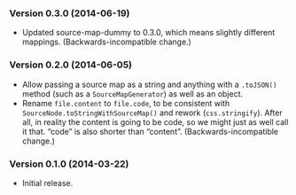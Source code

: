 ### Version 0.3.0 (2014-06-19) ###

- Updated source-map-dummy to 0.3.0, which means slightly different mappings.
  (Backwards-incompatible change.)


### Version 0.2.0 (2014-06-05) ###

- Allow passing a source map as a string and anything with a `.toJSON()` method
  (such as a `SourceMapGenerator`) as well as an object.
- Rename `file.content` to `file.code`, to be consistent with
  `SourceNode.toStringWithSourceMap()` and rework (`css.stringify`). After all,
  in reality the content is going to be code, so we might just as well call it
  that. “code” is also shorter than “content”. (Backwards-incompatible change.)


### Version 0.1.0 (2014-03-22) ###

- Initial release.
